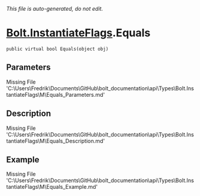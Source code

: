 *This file is auto-generated, do not edit.*

# [Bolt.InstantiateFlags](Types/Bolt.InstantiateFlags.md).Equals
`public virtual bool Equals(object obj)`
## Parameters
Missing File 'C:\Users\Fredrik\Documents\GitHub\bolt_documentation\api\Types\Bolt.InstantiateFlags\M\Equals_Parameters.md'
## Description
Missing File 'C:\Users\Fredrik\Documents\GitHub\bolt_documentation\api\Types\Bolt.InstantiateFlags\M\Equals_Description.md'
## Example
Missing File 'C:\Users\Fredrik\Documents\GitHub\bolt_documentation\api\Types\Bolt.InstantiateFlags\M\Equals_Example.md'
